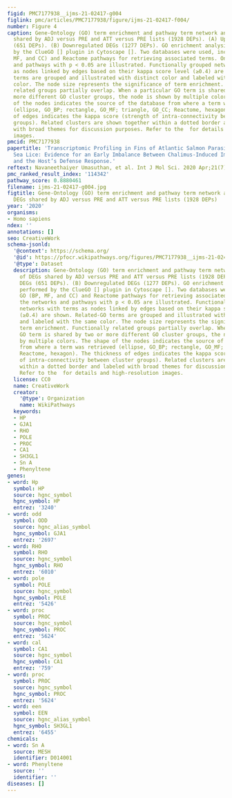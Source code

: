 ```yaml
---
figid: PMC7177938__ijms-21-02417-g004
figlink: pmc/articles/PMC7177938/figure/ijms-21-02417-f004/
number: Figure 4
caption: Gene-Ontology (GO) term enrichment and pathway term network analysis of DEGs
  shared by ADJ versus PRE and ATT versus PRE lists (1928 DEPs). (A) Upregulated DEGs
  (651 DEPs). (B) Downregulated DEGs (1277 DEPs). GO enrichment analysis was performed
  by the ClueGO [] plugin in Cytoscape []. Two databases were used, including GO (BP,
  MF, and CC) and Reactome pathways for retrieving associated terms. Only the networks
  and pathways with p < 0.05 are illustrated. Functionally grouped networks with terms
  as nodes linked by edges based on their kappa score level (≥0.4) are shown. Related-GO
  terms are grouped and illustrated with distinct color and labeled with the same
  color. The node size represents the significance of term enrichment. Functionally
  related groups partially overlap. When a particular GO term is shared by two or
  more different GO cluster groups, the node is shown by multiple colors. The shape
  of the nodes indicates the source of the database from where a term was retrieved
  (ellipse, GO_BP; rectangle, GO_MF; triangle, GO_CC; Reactome, hexagon). The thickness
  of edges indicates the kappa score (strength of intra-connectivity between cluster
  groups). Related clusters are shown together within a dotted border and labeled
  with broad themes for discussion purposes. Refer to the  for details and high-resolution
  images.
pmcid: PMC7177938
papertitle: 'Transcriptomic Profiling in Fins of Atlantic Salmon Parasitized with
  Sea Lice: Evidence for an Early Imbalance Between Chalimus-Induced Immunomodulation
  and the Host’s Defense Response.'
reftext: Navaneethaiyer Umasuthan, et al. Int J Mol Sci. 2020 Apr;21(7):2417.
pmc_ranked_result_index: '114342'
pathway_score: 0.8880461
filename: ijms-21-02417-g004.jpg
figtitle: Gene-Ontology (GO) term enrichment and pathway term network analysis of
  DEGs shared by ADJ versus PRE and ATT versus PRE lists (1928 DEPs)
year: '2020'
organisms:
- Homo sapiens
ndex: ''
annotations: []
seo: CreativeWork
schema-jsonld:
  '@context': https://schema.org/
  '@id': https://pfocr.wikipathways.org/figures/PMC7177938__ijms-21-02417-g004.html
  '@type': Dataset
  description: Gene-Ontology (GO) term enrichment and pathway term network analysis
    of DEGs shared by ADJ versus PRE and ATT versus PRE lists (1928 DEPs). (A) Upregulated
    DEGs (651 DEPs). (B) Downregulated DEGs (1277 DEPs). GO enrichment analysis was
    performed by the ClueGO [] plugin in Cytoscape []. Two databases were used, including
    GO (BP, MF, and CC) and Reactome pathways for retrieving associated terms. Only
    the networks and pathways with p < 0.05 are illustrated. Functionally grouped
    networks with terms as nodes linked by edges based on their kappa score level
    (≥0.4) are shown. Related-GO terms are grouped and illustrated with distinct color
    and labeled with the same color. The node size represents the significance of
    term enrichment. Functionally related groups partially overlap. When a particular
    GO term is shared by two or more different GO cluster groups, the node is shown
    by multiple colors. The shape of the nodes indicates the source of the database
    from where a term was retrieved (ellipse, GO_BP; rectangle, GO_MF; triangle, GO_CC;
    Reactome, hexagon). The thickness of edges indicates the kappa score (strength
    of intra-connectivity between cluster groups). Related clusters are shown together
    within a dotted border and labeled with broad themes for discussion purposes.
    Refer to the  for details and high-resolution images.
  license: CC0
  name: CreativeWork
  creator:
    '@type': Organization
    name: WikiPathways
  keywords:
  - HP
  - GJA1
  - RHO
  - POLE
  - PROC
  - CA1
  - SH3GL1
  - Sn A
  - Phenyltene
genes:
- word: Hp
  symbol: HP
  source: hgnc_symbol
  hgnc_symbol: HP
  entrez: '3240'
- word: odd
  symbol: ODD
  source: hgnc_alias_symbol
  hgnc_symbol: GJA1
  entrez: '2697'
- word: RHO
  symbol: RHO
  source: hgnc_symbol
  hgnc_symbol: RHO
  entrez: '6010'
- word: pole
  symbol: POLE
  source: hgnc_symbol
  hgnc_symbol: POLE
  entrez: '5426'
- word: proc
  symbol: PROC
  source: hgnc_symbol
  hgnc_symbol: PROC
  entrez: '5624'
- word: cal
  symbol: CA1
  source: hgnc_symbol
  hgnc_symbol: CA1
  entrez: '759'
- word: proc
  symbol: PROC
  source: hgnc_symbol
  hgnc_symbol: PROC
  entrez: '5624'
- word: een
  symbol: EEN
  source: hgnc_alias_symbol
  hgnc_symbol: SH3GL1
  entrez: '6455'
chemicals:
- word: Sn A
  source: MESH
  identifier: D014001
- word: Phenyltene
  source: ''
  identifier: ''
diseases: []
---
```

